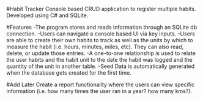 #Habit Tracker
Console based CRUD application to register multiple habits. Developed using C# and SQLite.

#Features
-The program stores and reads information through an SQLite db connection.
-Users can navigate a console based UI via key inputs.
-Users are able to create their own habits to track as well as the units by which to measure the habit (i.e. hours, minutes, miles, etc). They can also read, delete, or update those entries.
-A one-to-one relationship is used to relate the user habits and the habit unit to the date the habit was logged and the quantity of the unit in another table.
-Seed Data is automatically generated when the database gets created for the first time.

#Add Later
Create a report functionality where the users can view specific information (i.e. how many times the user ran in a year? how many kms?).